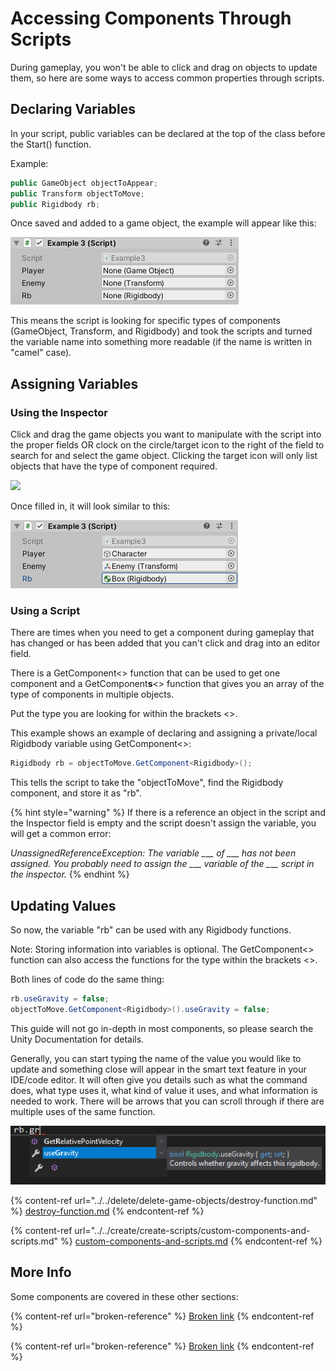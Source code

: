 # Accessing Components Through Scripts

During gameplay, you won't be able to click and drag on objects to update them, so here are some ways to access common properties through scripts.

## Declaring Variables

In your script, public variables can be declared at the top of the class before the Start() function.

Example:

```csharp
public GameObject objectToAppear;
public Transform objectToMove;
public Rigidbody rb;
```

Once saved and added to a game object, the example will appear like this:

![](<../../.gitbook/assets/image (179).png>)

This means the script is looking for specific types of components (GameObject, Transform, and Rigidbody) and took the scripts and turned the variable name into something more readable (if the name is written in "camel" case).

## Assigning Variables

### **Using the Inspector**

Click and drag the game objects you want to manipulate with the script into the proper fields OR clock on the circle/target icon to the right of the field to search for and select the game object. Clicking the target icon will only list objects that have the type of component required.

![](../../.gitbook/assets/AddingObjectToScripts\_01.gif)

Once filled in, it will look similar to this:

![](<../../.gitbook/assets/image (178).png>)

### **Using a Script**

There are times when you need to get a component during gameplay that has changed or has been added that you can't click and drag into an editor field.

There is a GetComponent<> function that can be used to get one component and a GetComponent**s**<> function that gives you an array of the type of components in multiple objects.

Put the type you are looking for within the brackets <>.

This example shows an example of declaring and assigning a private/local Rigidbody variable using GetComponent<>:

```csharp
Rigidbody rb = objectToMove.GetComponent<Rigidbody>();
```

This tells the script to take the "objectToMove", find the Rigidbody component, and store it as "rb".

{% hint style="warning" %}
If there is a reference an object in the script and the Inspector field is empty and the script doesn't assign the variable, you will get a common error:

_UnassignedReferenceException: The variable \__\__\_ of \__\__\_ has not been assigned. You probably need to assign the \__\__\_ variable of the \__\__\_ script in the inspector._
{% endhint %}

## Updating Values

So now, the variable "rb" can be used with any Rigidbody functions.

Note: Storing information into variables is optional. The GetComponent<> function can also access the functions for the type within the brackets <>.

Both lines of code do the same thing:

```csharp
rb.useGravity = false;
objectToMove.GetComponent<Rigidbody>().useGravity = false;
```

This guide will not go in-depth in most components, so please search the Unity Documentation for details.

Generally, you can start typing the name of the value you would like to update and something close will appear in the smart text feature in your IDE/code editor. It will often give you details such as what the command does, what type uses it, what kind of value it uses, and what information is needed to work. There will be arrows that you can scroll through if there are multiple uses of the same function.

![](<../../.gitbook/assets/image (109).png>)

{% content-ref url="../../delete/delete-game-objects/destroy-function.md" %}
[destroy-function.md](../../delete/delete-game-objects/destroy-function.md)
{% endcontent-ref %}

{% content-ref url="../../create/create-scripts/custom-components-and-scripts.md" %}
[custom-components-and-scripts.md](../../create/create-scripts/custom-components-and-scripts.md)
{% endcontent-ref %}

## More Info

Some components are covered in these other sections:

{% content-ref url="broken-reference" %}
[Broken link](broken-reference)
{% endcontent-ref %}

{% content-ref url="broken-reference" %}
[Broken link](broken-reference)
{% endcontent-ref %}
